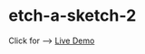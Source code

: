 # etch-a-sketch-2


Click for -->
<a href="https://jasonhoonlee.github.io/etch-a-sketch-2/">
  Live Demo
</a>
